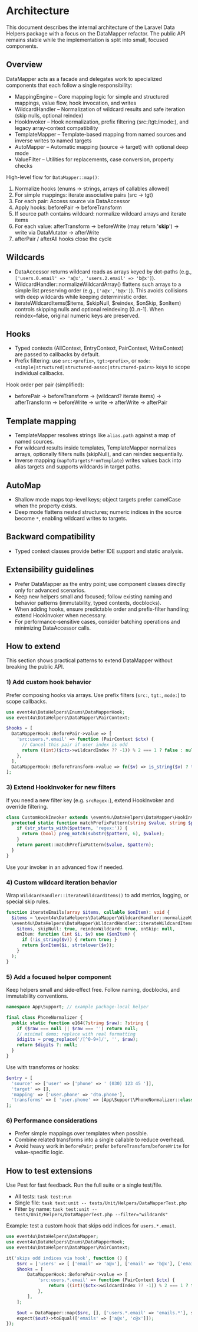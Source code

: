 # Architecture

This document describes the internal architecture of the Laravel Data Helpers package with a focus on the DataMapper refactor. The public
API remains stable while the implementation is split into small, focused components.

## Overview

DataMapper acts as a facade and delegates work to specialized components that each follow a single responsibility:

- MappingEngine – Core mapping logic for simple and structured mappings, value flow, hook invocation, and writes
- WildcardHandler – Normalization of wildcard results and safe iteration (skip nulls, optional reindex)
- HookInvoker – Hook normalization, prefix filtering (src:/tgt:/mode:), and legacy array-context compatibility
- TemplateMapper – Template-based mapping from named sources and inverse writes to named targets
- AutoMapper – Automatic mapping (source → target) with optional deep mode
- ValueFilter – Utilities for replacements, case conversion, property checks

High-level flow for `DataMapper::map()`:

1) Normalize hooks (enums → strings, arrays of callables allowed)
2) For simple mappings: iterate associative pairs (src → tgt)
3) For each pair: Access source via DataAccessor
4) Apply hooks: beforePair → beforeTransform
5) If source path contains wildcard: normalize wildcard arrays and iterate items
6) For each value: afterTransform → beforeWrite (may return '__skip__') → write via DataMutator → afterWrite
7) afterPair / afterAll hooks close the cycle

## Wildcards

- DataAccessor returns wildcard reads as arrays keyed by dot-paths (e.g., `['users.0.email' => 'a@x', 'users.2.email' => 'b@x']`).
- WildcardHandler::normalizeWildcardArray() flattens such arrays to a simple list preserving order (e.g., `['a@x','b@x']`). This avoids
  collisions with deep wildcards while keeping deterministic order.
- iterateWildcardItems($items, $skipNull, $reindex, $onSkip, $onItem) controls skipping nulls and optional reindexing (0..n-1). When
  reindex=false, original numeric keys are preserved.

## Hooks

- Typed contexts (AllContext, EntryContext, PairContext, WriteContext) are passed to callbacks by default.
- Prefix filtering: use `src:<prefix>`, `tgt:<prefix>`, or `mode:<simple|structured|structured-assoc|structured-pairs>` keys to scope
  individual callbacks.

Hook order per pair (simplified):

- beforePair → beforeTransform → (wildcard? iterate items) → afterTransform → beforeWrite → write → afterWrite → afterPair

## Template mapping

- TemplateMapper resolves strings like `alias.path` against a map of named sources.
- For wildcard results inside templates, TemplateMapper normalizes arrays, optionally filters nulls (skipNull), and can reindex
  sequentially.
- Inverse mapping (`mapToTargetsFromTemplate`) writes values back into alias targets and supports wildcards in target paths.

## AutoMap

- Shallow mode maps top-level keys; object targets prefer camelCase when the property exists.
- Deep mode flattens nested structures; numeric indices in the source become `*`, enabling wildcard writes to targets.

## Backward compatibility

- Typed context classes provide better IDE support and static analysis.

## Extensibility guidelines

- Prefer DataMapper as the entry point; use component classes directly only for advanced scenarios.
- Keep new helpers small and focused; follow existing naming and behavior patterns (immutability, typed contexts, docblocks).
- When adding hooks, ensure predictable order and prefix-filter handling; extend HookInvoker when necessary.
- For performance-sensitive cases, consider batching operations and minimizing DataAccessor calls.

## How to extend

This section shows practical patterns to extend DataMapper without breaking the public API.

### 1) Add custom hook behavior

Prefer composing hooks via arrays. Use prefix filters (`src:`, `tgt:`, `mode:`) to scope callbacks.

```php
use event4u\DataHelpers\Enums\DataMapperHook;
use event4u\DataHelpers\DataMapper\PairContext;

$hooks = [
  DataMapperHook::BeforePair->value => [
    'src:users.*.email' => function (PairContext $ctx) {
      // Cancel this pair if user index is odd
      return ((int)($ctx->wildcardIndex ?? -1)) % 2 === 1 ? false : null;
    },
  ],
  DataMapperHook::BeforeTransform->value => fn($v) => is_string($v) ? trim($v) : $v,
];
```

### 3) Extend HookInvoker for new filters

If you need a new filter key (e.g. `srcRegex:`), extend HookInvoker and override filtering.

```php
class CustomHookInvoker extends \event4u\DataHelpers\DataMapper\HookInvoker {
  protected static function matchPrefixPattern(string $value, string $pattern): bool {
    if (str_starts_with($pattern, 'regex:')) {
      return (bool) preg_match(substr($pattern, 6), $value);
    }
    return parent::matchPrefixPattern($value, $pattern);
  }
}
```

Use your invoker in an advanced flow if needed.

### 4) Custom wildcard iteration behavior

Wrap `WildcardHandler::iterateWildcardItems()` to add metrics, logging, or special skip rules.

```php
function iterateEmails(array $items, callable $onItem): void {
  $items = \event4u\DataHelpers\DataMapper\WildcardHandler::normalizeWildcardArray($items);
  \event4u\DataHelpers\DataMapper\WildcardHandler::iterateWildcardItems(
    $items, skipNull: true, reindexWildcard: true, onSkip: null,
    onItem: function (int $i, $v) use ($onItem) {
      if (!is_string($v)) { return true; }
      return $onItem($i, strtolower($v));
    }
  );
}
```

### 5) Add a focused helper component

Keep helpers small and side‑effect free. Follow naming, docblocks, and immutability conventions.

```php
namespace App\Support; // example package-local helper

final class PhoneNormalizer {
  public static function e164(?string $raw): ?string {
    if ($raw === null || $raw === '') return null;
    // minimal demo; replace with real formatting
    $digits = preg_replace('/[^0-9+]/', '', $raw);
    return $digits ?: null;
  }
}
```

Use with transforms or hooks:

```php
$entry = [
  'source' => ['user' => ['phone' => ' (030) 123 45 ']],
  'target' => [],
  'mapping' => ['user.phone' => 'dto.phone'],
  'transforms' => [ 'user.phone' => [App\Support\PhoneNormalizer::class, 'e164'] ],
];
```

### 6) Performance considerations

- Prefer simple mappings over templates when possible.
- Combine related transforms into a single callable to reduce overhead.
- Avoid heavy work in `beforePair`; prefer `beforeTransform`/`beforeWrite` for value-specific logic.

## How to test extensions

Use Pest for fast feedback. Run the full suite or a single test/file.

- All tests: `task test:run`
- Single file: `task test:unit -- tests/Unit/Helpers/DataMapperTest.php`
- Filter by name: `task test:unit -- tests/Unit/Helpers/DataMapperTest.php --filter="wildcards"`

Example: test a custom hook that skips odd indices for `users.*.email`.

```php
use event4u\DataHelpers\DataMapper;
use event4u\DataHelpers\Enums\DataMapperHook;
use event4u\DataHelpers\DataMapper\PairContext;

it('skips odd indices via hook', function () {
    $src = ['users' => [ ['email' => 'a@x'], ['email' => 'b@x'], ['email' => 'c@x'] ]];
    $hooks = [
        DataMapperHook::BeforePair->value => [
            'src:users.*.email' => function (PairContext $ctx) {
                return ((int)($ctx->wildcardIndex ?? -1)) % 2 === 1 ? false : null;
            },
        ],
    ];

    $out = DataMapper::map($src, [], ['users.*.email' => 'emails.*'], skipNull: true, reindexWildcard: true, hooks: $hooks);
    expect($out)->toEqual(['emails' => ['a@x', 'c@x']]);
});
```
